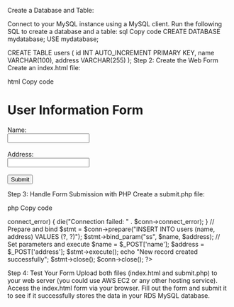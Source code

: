 Create a Database and Table:

Connect to your MySQL instance using a MySQL client.
Run the following SQL to create a database and a table:
sql
Copy code
CREATE DATABASE mydatabase;
USE mydatabase;

CREATE TABLE users (
    id INT AUTO_INCREMENT PRIMARY KEY,
    name VARCHAR(100),
    address VARCHAR(255)
);
Step 2: Create the Web Form
Create an index.html file:

html
Copy code
<!DOCTYPE html>
<html lang="en">
<head>
    <meta charset="UTF-8">
    <meta name="viewport" content="width=device-width, initial-scale=1.0">
    <title>User Form</title>
</head>
<body>
    <h1>User Information Form</h1>
    <form action="submit.php" method="POST">
        <label for="name">Name:</label><br>
        <input type="text" id="name" name="name" required><br><br>
        <label for="address">Address:</label><br>
        <input type="text" id="address" name="address" required><br><br>
        <input type="submit" value="Submit">
    </form>
</body>
</html>
Step 3: Handle Form Submission with PHP
Create a submit.php file:

php
Copy code
<?php
$servername = "your-rds-endpoint";
$username = "your-username";
$password = "your-password";
$dbname = "mydatabase";

// Create connection
$conn = new mysqli($servername, $username, $password, $dbname);

// Check connection
if ($conn->connect_error) {
    die("Connection failed: " . $conn->connect_error);
}

// Prepare and bind
$stmt = $conn->prepare("INSERT INTO users (name, address) VALUES (?, ?)");
$stmt->bind_param("ss", $name, $address);

// Set parameters and execute
$name = $_POST['name'];
$address = $_POST['address'];
$stmt->execute();

echo "New record created successfully";

$stmt->close();
$conn->close();
?>
Step 4: Test Your Form
Upload both files (index.html and submit.php) to your web server (you could use AWS EC2 or any other hosting service).
Access the index.html form via your browser.
Fill out the form and submit it to see if it successfully stores the data in your RDS MySQL database.
